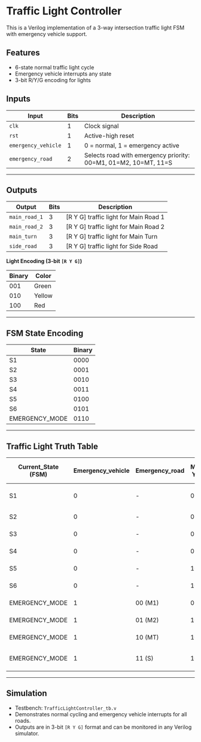 # Traffic Light Controller

This is a Verilog implementation of a 3-way intersection traffic light FSM with emergency vehicle support.

## Features
- 6-state normal traffic light cycle
- Emergency vehicle interrupts any state
- 3-bit R/Y/G encoding for lights

## Inputs

| Input               | Bits | Description |
|--------------------|-------|-------------|
| `clk`              | 1     | Clock signal |
| `rst`              | 1     | Active-high reset |
| `emergency_vehicle`| 1     | 0 = normal, 1 = emergency active |
| `emergency_road`   | 2     | Selects road with emergency priority: 00=M1, 01=M2, 10=MT, 11=S |

---

## Outputs

| Output        | Bits | Description |
|---------------|-------|-------------|
| `main_road_1` | 3     | [R Y G] traffic light for Main Road 1 |
| `main_road_2` | 3     | [R Y G] traffic light for Main Road 2 |
| `main_turn`   | 3     | [R Y G] traffic light for Main Turn |
| `side_road`   | 3     | [R Y G] traffic light for Side Road |

**Light Encoding (3-bit `[R Y G]`)**

| Binary | Color |
|--------|-------|
| 001    | Green |
| 010    | Yellow|
| 100    | Red   |

---

## FSM State Encoding

| State             | Binary |
|------------------|--------|
| S1               | 0000   |
| S2               | 0001   |
| S3               | 0010   |
| S4               | 0011   |
| S5               | 0100   |
| S6               | 0101   |
| EMERGENCY_MODE   | 0110   |

---

## Traffic Light Truth Table

| Current_State (FSM) | Emergency_vehicle | Emergency_road | M1[R Y G] | M2[R Y G] | MT[R Y G] | S[R Y G] | Notes |
|---------------------|-------------------|----------------|------------|------------|------------|-----------|-------|
| S1                 | 0               | -              | 001        | 001        | 100        | 100       | Normal: M1 & M2 green |
| S2                 | 0               | -              | 001        | 010        | 100        | 100       | M1 green, M2 yellow |
| S3                 | 0               | -              | 001        | 100        | 001        | 100       | M1 green, MT green |
| S4                 | 0               | -              | 010        | 100        | 010        | 100       | M1 yellow, MT yellow |
| S5                 | 0               | -              | 100        | 100        | 100        | 001       | Side road green |
| S6                 | 0               | -              | 100        | 100        | 100        | 010       | Side road yellow |
| EMERGENCY_MODE      | 1               | 00 (M1)        | 001        | 100        | 100        | 100       | Emergency on M1 |
| EMERGENCY_MODE      | 1               | 01 (M2)        | 100        | 001        | 100        | 100       | Emergency on M2 |
| EMERGENCY_MODE      | 1               | 10 (MT)        | 100        | 100        | 001        | 100       | Emergency on MT |
| EMERGENCY_MODE      | 1               | 11 (S)         | 100        | 100        | 100        | 001       | Emergency on Side Road |

---

## Simulation

- Testbench: `TrafficLightController_tb.v`  
- Demonstrates normal cycling and emergency vehicle interrupts for all roads.  
- Outputs are in 3-bit `[R Y G]` format and can be monitored in any Verilog simulator.
